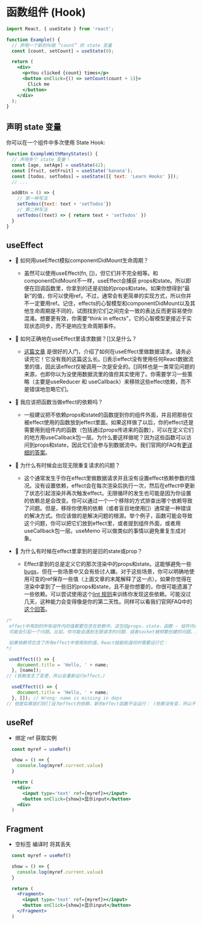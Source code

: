 # 函数组件 (Hook)

```jsx
import React, { useState } from 'react';

function Example() {
  // 声明一个新的叫做 “count” 的 state 变量
  const [count, setCount] = useState(0);

  return (
    <div>
      <p>You clicked {count} times</p>
      <button onClick={() => setCount(count + 1)}>
        Click me
      </button>
    </div>
  );
}
```

## 声明 state 变量

你可以在一个组件中多次使用 State Hook:

```jsx
function ExampleWithManyStates() {
  // 声明多个 state 变量！
  const [age, setAge] = useState(42);
  const [fruit, setFruit] = useState('banana');
  const [todos, setTodos] = useState([{ text: 'Learn Hooks' }]);
  // ...

  addBtn = () => {
    // 第一种写法
    setTodos({text: text + 'setTodos'})
    // 第二种写法
    setTodos((text) => { return text + 'setTodos' })
  }
}
```

## useEffect

- 🤔 如何用useEffect模拟componentDidMount生命周期？
    - 虽然可以使用useEffect(fn, [])，但它们并不完全相等。和componentDidMount不一样，useEffect会捕获 props和state。所以即便在回调函数里，你拿到的还是初始的props和state。如果你想得到“最新”的值，你可以使用ref。不过，通常会有更简单的实现方式，所以你并不一定要用ref。记住，effects的心智模型和componentDidMount以及其他生命周期是不同的，试图找到它们之间完全一致的表达反而更容易使你混淆。想要更有效，你需要“think in effects”，它的心智模型更接近于实现状态同步，而不是响应生命周期事件。

- 🤔 如何正确地在useEffect里请求数据？[]又是什么？
    - [这篇文章](https://www.robinwieruch.de/react-hooks-fetch-data/) 是很好的入门，介绍了如何在useEffect里做数据请求。请务必读完它！它没有我的这篇这么长。[]表示effect没有使用任何React数据流里的值，因此该effect仅被调用一次是安全的。[]同样也是一类常见问题的来源，也即你以为没使用数据流里的值但其实使用了。你需要学习一些策略（主要是useReducer 和 useCallback）来移除这些effect依赖，而不是错误地忽略它们。

- 🤔 我应该把函数当做effect的依赖吗？
    - 一般建议把不依赖props和state的函数提到你的组件外面，并且把那些仅被effect使用的函数放到effect里面。如果这样做了以后，你的effect还是需要用到组件内的函数（包括通过props传进来的函数），可以在定义它们的地方用useCallback包一层。为什么要这样做呢？因为这些函数可以访问到props和state，因此它们会参与到数据流中。我们官网的FAQ有[更详细的答案](https://reactjs.org/docs/hooks-faq.html#is-it-safe-to-omit-functions-from-the-list-of-dependencies)。

- 🤔 为什么有时候会出现无限重复请求的问题？
    - 这个通常发生于你在effect里做数据请求并且没有设置effect依赖参数的情况。没有设置依赖，effect会在每次渲染后执行一次，然后在effect中更新了状态引起渲染并再次触发effect。无限循环的发生也可能是因为你设置的依赖总是会改变。你可以通过一个一个移除的方式排查出哪个依赖导致了问题。但是，移除你使用的依赖（或者盲目地使用[]）通常是一种错误的解决方式。你应该做的是解决问题的根源。举个例子，函数可能会导致这个问题，你可以把它们放到effect里，或者提到组件外面，或者用useCallback包一层。useMemo 可以做类似的事情以避免重复生成对象。

- 🤔 为什么有时候在effect里拿到的是旧的state或prop？
    - Effect拿到的总是定义它的那次渲染中的props和state。这能够避免一些[bugs](https://chojaehun.github.io/how-are-function-components-different-from-classes/)，但在一些场景中又会有些讨人嫌。对于这些场景，你可以明确地使用可变的ref保存一些值（上面文章的末尾解释了这一点）。如果你觉得在渲染中拿到了一些旧的props和state，且不是你想要的，你很可能遗漏了一些依赖。可以尝试使用这个[lint 规则](https://github.com/facebook/react/issues/14920)来训练你发现这些依赖。可能没过几天，这种能力会变得像是你的第二天性。同样可以看我们官网FAQ中的[这个回答](https://reactjs.org/docs/hooks-faq.html#why-am-i-seeing-stale-props-or-state-inside-my-function)。

```jsx
/*
 effect中用到的所有组件内的值都要包含在依赖中。这包括props，state，函数 — 组件内的任何东西。
 可能会引起一个问题。比如，你可能会遇到无限请求的问题，或者socket被频繁创建的问题。解决问题的方法不是移除依赖项。

 如果依赖项包含了所有effect中使用到的值，React就能知道何时需要运行它：
*/ 

 useEffect(() => {
    document.title = 'Hello, ' + name;
  }, [name]);
// (依赖发生了变更，所以会重新运行effect。)

  useEffect(() => {
    document.title = 'Hello, ' + name;
  }, []); // Wrong: name is missing in deps
// 但是如果我们将[]设为effect的依赖，新的effect函数不会运行： (依赖没有变，所以不会再次运行effect。)
```

## useRef
- 绑定 ref 获取实例
```jsx
  const myref = useRef()

  show = () => {
    console.log(myref.current.value)
  }

  return (
    <div>
      <input type='text' ref={myref}></input>
      <button onClick={show}>显示input</button>
    <div>
  )
```

## Fragment
- 空标签 编译时 将其丢失
```jsx
  const myref = useRef()

  show = () => {
    console.log(myref.current.value)
  }

  return (
    <Fragment>
      <input type='text' ref={myref}></input>
      <button onClick={show}>显示input</button>
    </Fragment>
  )
```